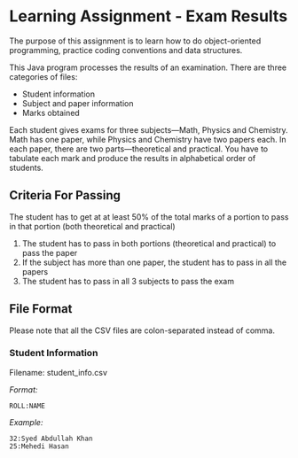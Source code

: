 # Learning Assignment - Exam Results

The purpose of this assignment is to learn how to do object-oriented programming, practice coding conventions and data structures.

This Java program processes the results of an examination. There are three categories of files:
* Student information
* Subject and paper information
* Marks obtained

Each student gives exams for three subjects—Math, Physics and Chemistry. Math has one paper, while Physics and Chemistry have two papers each. In each paper, there are two parts—theoretical and practical. You have to tabulate each mark and produce the results in alphabetical order of students.

## Criteria For Passing
The student has to get at at least 50% of the total marks of a portion to pass in that portion (both theoretical and practical)
1. The student has to pass in both portions (theoretical and practical) to pass the paper
2. If the subject has more than one paper, the student has to pass in all the papers
3. The student has to pass in all 3 subjects to pass the exam

## File Format
Please note that all the CSV files are colon-separated instead of comma.

### Student Information

Filename: student_info.csv

*Format:*
```
ROLL:NAME
```

*Example:*
```
32:Syed Abdullah Khan
25:Mehedi Hasan
```
